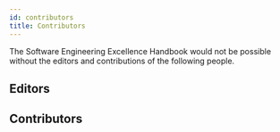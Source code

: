 ```yaml
---
id: contributors
title: Contributors
---
```


The Software Engineering Excellence Handbook would not be possible without the editors and contributions of the following people.

## Editors

## Contributors
